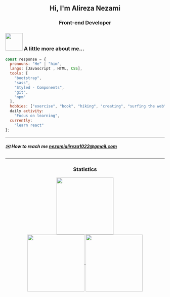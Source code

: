 <h2 align="center"> Hi, I'm Alireza Nezami </h2>
<h3 align="center">Front-end Developer</h3>


### <img src="https://octodex.github.com/images/spidertocat.png" width="55" > A little more about me...

```javascript
const response = {
  pronouns: "He" | "him",
  langs: [Javascript , HTML, CSS],
  tools: [
    "bootstrap",
    "sass",
    "Styled - Components",
    "git",
    "npm"
  ],
  hobbies: ["exercise", "book", "hiking", "creating", "surfing the web"],
  daily activity:
    "Focus on learning",
  currently:
    "learn react"
};
```
____

##### ✉️ How to reach me nezamialireza1022@gmail.com


____

<h3 align="center">Statistics</h3>
<div align="center">
<a href="https://github.com/alirezanezami1">
<div><img align="center" src="http://github-profile-summary-cards.vercel.app/api/cards/profile-details?username=alirezanezami1&theme=github_dark" height="180em" /></div>
<img align="center" src="http://github-profile-summary-cards.vercel.app/api/cards/most-commit-language?username=alirezanezami1&theme=github_dark" height="180em" />
<img align="center" src="http://github-profile-summary-cards.vercel.app/api/cards/repos-per-language?username=alirezanezami1&theme=github_dark" height="180em" />
</div>
</div>



